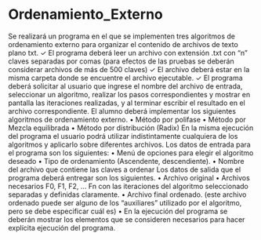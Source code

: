 # Ordenamiento_Externo
Se realizará un programa en el que se implementen tres algoritmos de ordenamiento externo para organizar el contenido de archivos de texto plano txt.
✓ El programa deberá leer un archivo con extensión .txt con “n” claves separadas por comas (para efectos de las pruebas se deberán considerar archivos de más de 500 claves)
✓ El archivo deberá estar en la misma carpeta donde se encuentre el archivo ejecutable. 
✓ El programa deberá solicitar al usuario que ingrese el nombre del archivo de entrada, seleccionar un algoritmo, realizar los pasos correspondientes y mostrar en pantalla las iteraciones realizadas, y al terminar escribir el resultado en el archivo correspondiente.
El alumno deberá implementar los siguientes algoritmos de ordenamiento externo.
• Método por polifase
• Método por Mezcla equilibrada
• Método por distribución (Radix)
En la misma ejecución del programa el usuario podrá utilizar indistintamente cualquiera de los algoritmos y aplicarlo sobre diferentes archivos.
Los datos de entrada para el programa son los siguientes:
• Menú de opciones para elegir el algoritmo deseado
• Tipo de ordenamiento (Ascendente, descendiente).
• Nombre del archivo que contiene las claves a ordenar
Los datos de salida que el programa deberá entregar son los siguientes.
• Archivo original
• Archivos necesarios F0, F1, F2, … Fn con las iteraciones del algoritmo seleccionado separadas y definidas claramente.
• Archivo final ordenado. (este archivo ordenado puede ser alguno de los “auxiliares” utilizado por el algoritmo, pero se debe especificar cuál es)
• En la ejecución del programa se deberán mostrar los elementos que se consideren necesarios para hacer explícita ejecución del programa.
